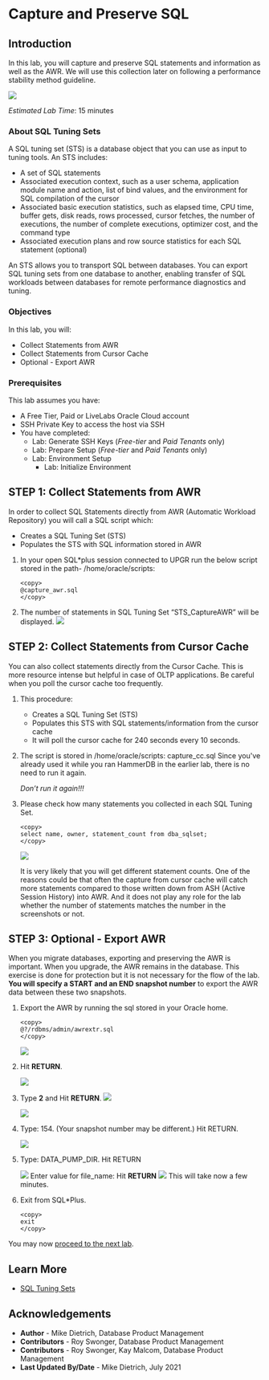 # Capture and Preserve SQL

## Introduction

In this lab, you will capture and preserve SQL statements and information as well as the AWR. We will use this collection later on following a performance stability method guideline.

![](./images/performance_prescription_01.png " ")

*Estimated Lab Time*: 15 minutes

### About SQL Tuning Sets
A SQL tuning set (STS) is a database object that you can use as input to tuning tools.
An STS includes:

- A set of SQL statements
- Associated execution context, such as a user schema, application module name and action, list of bind values, and the environment for SQL compilation of the cursor
- Associated basic execution statistics, such as elapsed time, CPU time, buffer gets, disk reads, rows processed, cursor fetches, the number of executions, the number of complete executions, optimizer cost, and the command type
- Associated execution plans and row source statistics for each SQL statement (optional)

An STS allows you to transport SQL between databases. You can export SQL tuning sets from one database to another, enabling transfer of SQL workloads between databases for remote performance diagnostics and tuning.


### Objectives
In this lab, you will:
* Collect Statements from AWR
* Collect Statements from Cursor Cache
* Optional - Export AWR

### Prerequisites
This lab assumes you have:
- A Free Tier, Paid or LiveLabs Oracle Cloud account
- SSH Private Key to access the host via SSH
- You have completed:
    - Lab: Generate SSH Keys (*Free-tier* and *Paid Tenants* only)
    - Lab: Prepare Setup (*Free-tier* and *Paid Tenants* only)
    - Lab: Environment Setup
		- Lab: Initialize Environment

## **STEP 1**: Collect Statements from AWR

In order to collect SQL Statements directly from AWR (Automatic Workload Repository) you will call a SQL script which:
- Creates a SQL Tuning Set (STS)
- Populates the STS with SQL information stored in AWR

1.  In your open SQL*plus session connected to UPGR run the below script stored in the path- /home/oracle/scripts:    

    ````
    <copy>
    @capture_awr.sql
    </copy>
    ````

2. The number of statements in SQL Tuning Set “STS_CaptureAWR” will be displayed.
    ![](./images/upgrade_19c_10.png " ")

## **STEP 2**: Collect Statements from Cursor Cache

You can also collect statements directly from the Cursor Cache. This is more resource intense but helpful in case of OLTP applications. Be careful when you poll the cursor cache too frequently.

1. This procedure:
      - Creates a SQL Tuning Set (STS)
      - Populates this STS with SQL statements/information from the cursor cache
      - It will poll the cursor cache for 240 seconds every 10 seconds.

2. The script is stored in /home/oracle/scripts:
        capture_cc.sql
   Since you've already used it while you ran HammerDB in the earlier lab, there is no need to run it again.

    *Don’t run it again!!!*

3. Please check how many statements you collected in each SQL Tuning Set.

    ````
    <copy>
    select name, owner, statement_count from dba_sqlset;
    </copy>
    ````
    ![](./images/sqlset.png " ")

    It is very likely that you will get different statement counts. One of the reasons could be that often the capture from cursor cache will catch more statements compared to those written down from ASH (Active Session History) into AWR. And it does not play any role for the lab whether the number of statements matches the number in the screenshots or not. 


## **STEP 3**: Optional - Export AWR

When you migrate databases, exporting and preserving the AWR is important. When you upgrade, the AWR remains in the database. This exercise is done for protection but it is not necessary for the flow of the lab. **You will specify a START and an END snapshot number** to export the AWR data between these two snapshots.

1. Export the AWR by running the sql stored in your Oracle home.

    ````
    <copy>
    @?/rdbms/admin/awrextr.sql
    </copy>
    ````
    ![](./images/upgrade_19c_11.png " ")

2. Hit **RETURN**.

    ![](./images/upgrade_19c_12.png " ")

3. Type **2** and Hit **RETURN**.
   ![](./images/snapday2.png " ")

    ![](./images/snapid.png " ")

4. Type: 154. (Your snapshot number may be different.)  Hit RETURN.

    ![](./images/upgrade_19c_15.png " ")

5. Type: DATA\_PUMP\_DIR.  Hit RETURN

    ![](./images/upgrade_19c_16.png " ")
    Enter value for file_name:
    Hit **RETURN**
    ![](./images/upgrade_19c_17.png " ")
    This will take now a few minutes.

6. Exit from SQL*Plus.

    ````
    <copy>
    exit
    </copy>
    ````

You may now [proceed to the next lab](#next).

## Learn More

* [SQL Tuning Sets](https://docs.oracle.com/en/database/oracle/oracle-database/19/tgsql/managing-sql-tuning-sets.html#GUID-DD136837-9921-4C73-ABB8-9F1DC22542C5)

## Acknowledgements
* **Author** - Mike Dietrich, Database Product Management
* **Contributors** -  Roy Swonger, Database Product Management
* **Contributors** -  Roy Swonger, Kay Malcom, Database Product Management
* **Last Updated By/Date** - Mike Dietrich, July 2021
